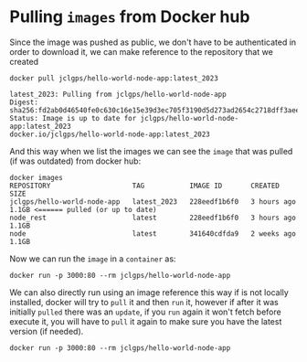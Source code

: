 # Pulling `images` from Docker hub

Since the image was pushed as public, we don't have to be authenticated in order to download it,
we can make reference to the repository that we created
```shell
docker pull jclgps/hello-world-node-app:latest_2023
```

```shell-output
latest_2023: Pulling from jclgps/hello-world-node-app
Digest: sha256:fd2ab0d46540fe0c630c16e15e39d3ec705f3190d5d273ad2654c2718dff3aee
Status: Image is up to date for jclgps/hello-world-node-app:latest_2023
docker.io/jclgps/hello-world-node-app:latest_2023
```

And this way when we list the images we can see the `image` that was pulled (if was outdated) from docker hub:

```shell-output
docker images
REPOSITORY                    TAG           IMAGE ID       CREATED       SIZE
jclgps/hello-world-node-app   latest_2023   228eedf1b6f0   3 hours ago   1.1GB <====== pulled (or up to date)
node_rest                     latest        228eedf1b6f0   3 hours ago   1.1GB
node                          latest        341640cdfda9   2 weeks ago   1.1GB
```

Now we can run the `image` in a `container` as:

```shell
docker run -p 3000:80 --rm jclgps/hello-world-node-app
```


We can also directly run using an image reference this way if is not locally installed, docker will try to `pull` it
and then `run` it, however if after it was initially `pulled` there was an `update`, if you `run` again it won't fetch
before execute it, you will have to `pull` it again to make sure you have the latest version (if needed).

```shell
docker run -p 3000:80 --rm jclgps/hello-world-node-app
```





